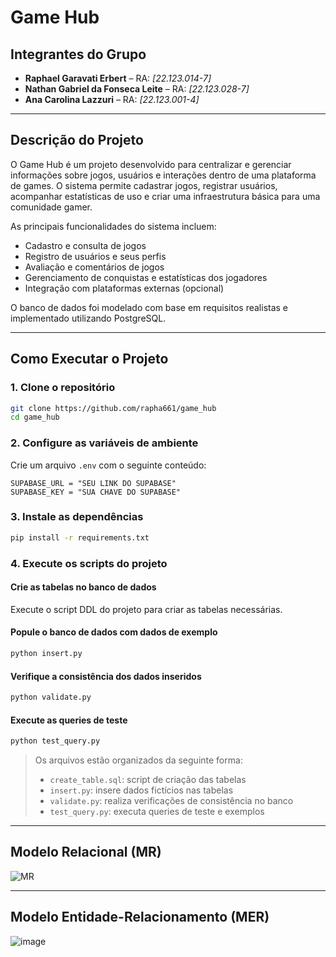 # Game Hub

## Integrantes do Grupo

- **Raphael Garavati Erbert** – RA: *[22.123.014-7]*
- **Nathan Gabriel da Fonseca Leite** – RA: *[22.123.028-7]*
- **Ana Carolina Lazzuri** – RA: *[22.123.001-4]*

---

## Descrição do Projeto

O Game Hub é um projeto desenvolvido para centralizar e gerenciar informações sobre jogos, usuários e interações dentro de uma plataforma de games. O sistema permite cadastrar jogos, registrar usuários, acompanhar estatísticas de uso e criar uma infraestrutura básica para uma comunidade gamer.

As principais funcionalidades do sistema incluem:

- Cadastro e consulta de jogos
- Registro de usuários e seus perfis
- Avaliação e comentários de jogos
- Gerenciamento de conquistas e estatísticas dos jogadores
- Integração com plataformas externas (opcional)

O banco de dados foi modelado com base em requisitos realistas e implementado utilizando PostgreSQL.

---

## Como Executar o Projeto

### 1. Clone o repositório

```bash
git clone https://github.com/rapha661/game_hub
cd game_hub
```

### 2. Configure as variáveis de ambiente

Crie um arquivo `.env` com o seguinte conteúdo:
```
SUPABASE_URL = "SEU LINK DO SUPABASE"
SUPABASE_KEY = "SUA CHAVE DO SUPABASE"
```

### 3. Instale as dependências

```bash
pip install -r requirements.txt
```

### 4. Execute os scripts do projeto

#### Crie as tabelas no banco de dados

Execute o script DDL do projeto para criar as tabelas necessárias. 

#### Popule o banco de dados com dados de exemplo

```bash
python insert.py
```

#### Verifique a consistência dos dados inseridos

```bash
python validate.py
```

#### Execute as queries de teste

```bash
python test_query.py
```

> Os arquivos estão organizados da seguinte forma:
> - `create_table.sql`: script de criação das tabelas
> - `insert.py`: insere dados fictícios nas tabelas
> - `validate.py`: realiza verificações de consistência no banco
> - `test_query.py`: executa queries de teste e exemplos

---

## Modelo Relacional (MR)

![MR](https://github.com/user-attachments/assets/969fbce2-2c04-4355-b068-d3d5ac8c290d)

---

## Modelo Entidade-Relacionamento (MER)

![image](https://github.com/user-attachments/assets/c10f4569-bbf6-48ef-aff9-d09336ed7b42)

